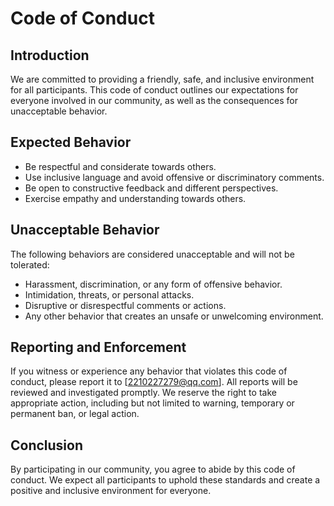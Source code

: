 # Code of Conduct

## Introduction

We are committed to providing a friendly, safe, and inclusive environment for all participants. This code of conduct outlines our expectations for everyone involved in our community, as well as the consequences for unacceptable behavior.

## Expected Behavior

- Be respectful and considerate towards others.
- Use inclusive language and avoid offensive or discriminatory comments.
- Be open to constructive feedback and different perspectives.
- Exercise empathy and understanding towards others.

## Unacceptable Behavior

The following behaviors are considered unacceptable and will not be tolerated:

- Harassment, discrimination, or any form of offensive behavior.
- Intimidation, threats, or personal attacks.
- Disruptive or disrespectful comments or actions.
- Any other behavior that creates an unsafe or unwelcoming environment.

## Reporting and Enforcement

If you witness or experience any behavior that violates this code of conduct, please report it to [2210227279@qq.com]. All reports will be reviewed and investigated promptly. We reserve the right to take appropriate action, including but not limited to warning, temporary or permanent ban, or legal action.

## Conclusion

By participating in our community, you agree to abide by this code of conduct. We expect all participants to uphold these standards and create a positive and inclusive environment for everyone.
